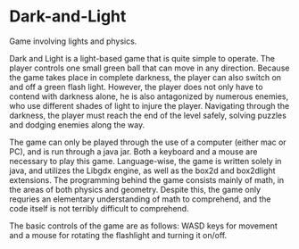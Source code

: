 # Dark-and-Light
Game involving lights and physics.

Dark and Light is a light-based game that is quite simple to operate. The player controls one small green ball that can move in 
any direction. Because the game takes place in complete darkness, the player can also switch on and off a green flash light. However, 
the player does not only have to contend with darkness alone, he is also antagonized by numerous enemies, who use different shades of light to injure the player. Navigating through 
the darkness, the player must reach the end of the level safely, solving puzzles and dodging enemies along the way. 

The game can only be played through the use of a computer (either mac or PC), and is run through a java jar. Both a keyboard 
and a mouse are necessary to play this game. Language-wise, the game is written solely in java, and utilizes the Libgdx engine, as 
well as the box2d and box2dlight extensions. The programming behind the game consists mainly of math, in the areas of both physics 
and geometry. Despite this, the game only requries an elementary understanding of math to comprehend, and the code itself is 
not terribly difficult to comprehend. 

The basic controls of the game are as follows: WASD keys for movement and a mouse for rotating the flashlight and turning it on/off.
